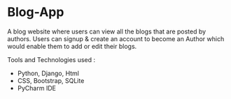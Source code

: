 # Blog-App

A blog website where users can view all the blogs that are posted by authors. Users can signup & create an account to become an Author which would enable them to add or edit their blogs. 

Tools and Technologies used :

- Python, Django, Html
- CSS, Bootstrap, SQLite
- PyCharm IDE
